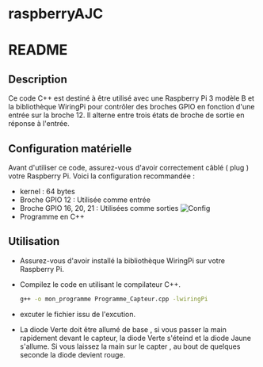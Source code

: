 # raspberryAJC

# README

## Description
Ce code C++ est destiné à être utilisé avec une Raspberry Pi 3 modèle B et la bibliothèque WiringPi pour contrôler des broches GPIO en fonction d'une entrée sur la broche 12. Il alterne entre trois états de broche de sortie en réponse à l'entrée.

## Configuration matérielle
Avant d'utiliser ce code, assurez-vous d'avoir correctement câblé ( plug ) votre Raspberry Pi. Voici la configuration recommandée :

- kernel : 64 bytes
- Broche GPIO 12 : Utilisée comme entrée
- Broche GPIO 16, 20, 21 : Utilisées comme sorties
![Config ](https://www.framboise314.fr/wp-content/uploads/2018/02/kit_composants_GPIO_01.png)
- Programme en C++



## Utilisation
- Assurez-vous d'avoir installé la bibliothèque WiringPi sur votre Raspberry Pi.

- Compilez le code en utilisant le compilateur C++.

   ```bash
   g++ -o mon_programme Programme_Capteur.cpp -lwiringPi
   ```

- excuter le fichier issu de l'excution.

- La diode Verte  doit être allumé de base , si vous passer la main rapidement devant le capteur, la diode Verte s'éteind et la diode Jaune s'allume. Si vous laissez la main sur le capter , au bout de quelques seconde la diode devient rouge.

